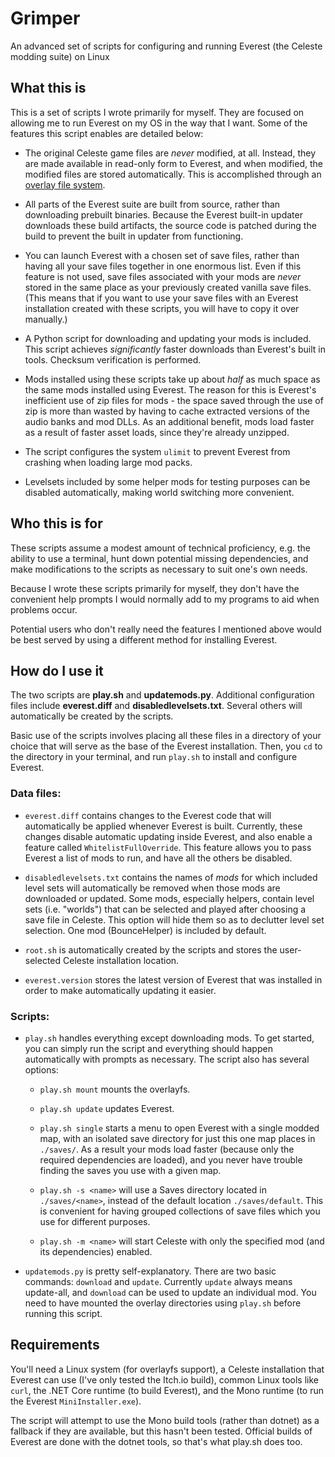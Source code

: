 # Grimper

An advanced set of scripts for configuring and running Everest (the Celeste modding suite) on Linux

## What this is

This is a set of scripts I wrote primarily for myself. They are focused on allowing me to run Everest on my OS in the way that I want. Some of the features this script enables are detailed below:

 * The original Celeste game files are *never* modified, at all. Instead, they are made available in read-only form to Everest, and when modified, the modified files are stored automatically. This is accomplished through an [overlay file system](https://wiki.archlinux.org/title/Overlay_filesystem).

 * All parts of the Everest suite are built from source, rather than downloading prebuilt binaries. Because the Everest built-in updater downloads these build artifacts, the source code is patched during the build to prevent the built in updater from functioning.

 * You can launch Everest with a chosen set of save files, rather than having all your save files together in one enormous list. Even if this feature is not used, save files associated with your mods are *never* stored in the same place as your previously created vanilla save files. (This means that if you want to use your save files with an Everest installation created with these scripts, you will have to copy it over manually.)

 * A Python script for downloading and updating your mods is included. This script achieves *significantly* faster downloads than Everest's built in tools. Checksum verification is performed.

 * Mods installed using these scripts take up about *half* as much space as the same mods installed using Everest. The reason for this is Everest's inefficient use of zip files for mods - the space saved through the use of zip is more than wasted by having to cache extracted versions of the audio banks and mod DLLs. As an additional benefit, mods load faster as a result of faster asset loads, since they're already unzipped.

 * The script configures the system `ulimit` to prevent Everest from crashing when loading large mod packs.

 * Levelsets included by some helper mods for testing purposes can be disabled automatically, making world switching more convenient.

## Who this is for

These scripts assume a modest amount of technical proficiency, e.g. the ability to use a terminal, hunt down potential missing dependencies, and make modifications to the scripts as necessary to suit one's own needs.

Because I wrote these scripts primarily for myself, they don't have the convenient help prompts I would normally add to my programs to aid when problems occur.

Potential users who don't really need the features I mentioned above would be best served by using a different method for installing Everest.

## How do I use it

The two scripts are **play.sh** and **updatemods.py**. Additional configuration files include **everest.diff** and **disabledlevelsets.txt**. Several others will automatically be created by the scripts.

Basic use of the scripts involves placing all these files in a directory of your choice that will serve as the base of the Everest installation. Then, you `cd` to the directory in your terminal, and run `play.sh` to install and configure Everest.

### Data files:

 * `everest.diff` contains changes to the Everest code that will automatically be applied whenever Everest is built. Currently, these changes disable automatic updating inside Everest, and also enable a feature called `WhitelistFullOverride`. This feature allows you to pass Everest a list of mods to run, and have all the others be disabled.

 * `disabledlevelsets.txt` contains the names of *mods* for which included level sets will automatically be removed when those mods are downloaded or updated. Some mods, especially helpers, contain level sets (i.e. "worlds") that can be selected and played after choosing a save file in Celeste. This option will hide them so as to declutter level set selection. One mod (BounceHelper) is included by default.

 * `root.sh` is automatically created by the scripts and stores the user-selected Celeste installation location.

 * `everest.version` stores the latest version of Everest that was installed in order to make automatically updating it easier.

### Scripts:

 * `play.sh` handles everything except downloading mods. To get started, you can simply run the script and everything should happen automatically with prompts as necessary. The script also has several options:

   * `play.sh mount` mounts the overlayfs.

   * `play.sh update` updates Everest.

   * `play.sh single` starts a menu to open Everest with a single modded map, with an isolated save directory for just this one map places in `./saves/`. As a result your mods load faster (because only the required dependencies are loaded), and you never have trouble finding the saves you use with a given map.

   * `play.sh -s <name>` will use a Saves directory located in `./saves/<name>`, instead of the default location `./saves/default`. This is convenient for having grouped collections of save files which you use for different purposes.

   * `play.sh -m <name>` will start Celeste with only the specified mod (and its dependencies) enabled.

 * `updatemods.py` is pretty self-explanatory. There are two basic commands: `download` and `update`. Currently `update` always means update-all, and `download` can be used to update an individual mod. You need to have mounted the overlay directories using `play.sh` before running this script.

## Requirements

You'll need a Linux system (for overlayfs support), a Celeste installation that Everest can use (I've only tested the Itch.io build), common Linux tools like `curl`, the .NET Core runtime (to build Everest), and the Mono runtime (to run the Everest `MiniInstaller.exe`).

The script will attempt to use the Mono build tools (rather than dotnet) as a fallback if they are available, but this hasn't been tested. Official builds of Everest are done with the dotnet tools, so that's what play.sh does too.
